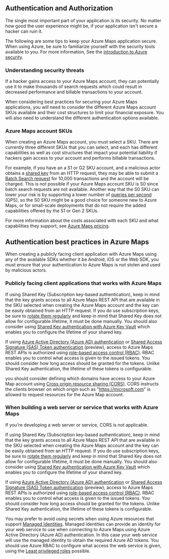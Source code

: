 ## Authentication and Authorization 

The single most important part of your application is its security. No matter how good the user experience might be, if your application isn't secure a hacker can ruin it.

The following are some tips to keep your Azure Maps application secure. When using Azure, be sure to familiarize yourself with the security tools available to you. For more information, See the [introduction to Azure security](/azure/security/fundamentals/overview).

### Understanding security threats

If a hacker gains access to your Azure Maps account, they can potentially use it to make thousands of search requests which could result in decreased performance and billable transactions to your account.

When considering best practices for securing your Azure Maps applications, you will need to consider the different Azure Maps account SKUs available and their cost structures to limit your financial exposure. You will also need to understand the different authentication options available.

### Azure Maps account SKUs

When creating an Azure Maps account, you must select a SKU. There are currently three different SKUs that you can select, and each has different capabilities as well as cost structures that impact your potential liability if hackers gain access to your account and performs billable transactions.

For example, if you have an a S1 or G2 SKU account, and a malicious actor obtains a [shared key](azure-maps-authentication.md#shared-key-authentication.md) from an HTTP request, they may be able to submit a [Batch Search request](/rest/api/maps/search/get-search-address-batch#submit-asynchronous-batch-request) for 10,000 transactions and the account will be charged. This is not possible if your Azure Maps account SKU is S0 since batch search requests are not available. Another way that the S0 SKU can lower your risk is by supporting a lower number of [queries per second](azure-maps-qps-rate-limits) (QPS), so the S0 SKU might be a good choice for someone new to Azure Maps, or for small-scale deployments that do not require the added capabilities offered by the S1 or Gen 2 SKUs.

For more information about the costs associated with each SKU and what capabilities they support, see [Azure Maps pricing](https://azure.microsoft.com/pricing/details/azure-maps/).

## Authentication best practices in Azure Maps

When creating a publicly facing client application with Azure Maps using any of the available SDKs whether it be Android, iOS or the Web SDK, you must ensure that your authentication to Azure Maps is not stolen and used by malicious actors.

### Publicly facing client applications that works with Azure Maps

If using Shared Key (Subscription key-based authentication), keep in mind that the key grants access to all Azure Maps REST API that are available in the SKU selected when creating the Azure Maps account and the key can be easily obtained from an HTTP request. If you do use subscription keys, be sure to [rotate them regularly](how-to-manage-authentication.md#manage-and-rotate-shared-keys) and keep in mind that Shared Key does not allow for configurable lifetime, it must be done manually. You should also consider using [Shared Key authentication with Azure Key Vault](how-to-secure-daemon-app.md#scenario-shared-key-authentication-with-azure-key-vault) which enables you to configure the lifetime of your shared key.

If using [Azure Active Directory (Azure AD) authentication](./azure/active-directory/fundamentals/active-directory-whatis) or [Shared Access Signature (SAS) Token authentication](azure-maps-authentication.md#shared-access-signature-token-authentication) (preview), access to Azure Maps REST APIs is authorized using [role-based access control (RBAC)](azure-maps-authentication.md#authorization-with-role-based-access-control). RBAC enables you to control what access is given to the issued tokens. You should consider how long access should be granted for the tokens. Unlike Shared Key authentication, the lifetime of these tokens is configurable.

you should consider defining which domains have access to your Azure Map account using [Cross origin resource sharing (CORS)](azure-maps-authentication.md#cross-origin-resource-sharing-cors).
CORS instructs the clients browser on which origin such as "https://microsoft.com" is allowed to request resources for the Azure Map account.

### When building a web server or service that works with Azure Maps

If you're developing a web server or service, CORS is not applicable.

If using Shared Key (Subscription key-based authentication), keep in mind that the key grants access to all Azure Maps REST API that are available in the SKU selected when creating the Azure Maps account and the key can be easily obtained from an HTTP request. If you do use subscription keys, be sure to [rotate them regularly](how-to-manage-authentication.md#manage-and-rotate-shared-keys) and keep in mind that Shared Key does not allow for configurable lifetime, it must be done manually. You should also consider using
[Shared Key authentication with Azure Key Vault](how-to-secure-daemon-app.md#scenario-shared-key-authentication-with-azure-key-vault) which enables you to configure the lifetime of your shared key.

If using [Azure Active Directory (Azure AD) authentication](/azure/active-directory/fundamentals/active-directory-whatis) or [Shared Access Signature (SAS) Token authentication](azure-maps-authentication.md#shared-access-signature-token-authentication) (preview), access to Azure Maps REST APIs is authorized using [role-based access control
(RBAC)](azure-maps-authentication.md#authorization-with-role-based-access-control). RBAC enables you to control what access is given to the issued tokens. You should consider how long access should be granted for the tokens. Unlike Shared Key authentication, the lifetime of these tokens is configurable.

You may prefer to avoid using secrets when using Azure resources that support [Managed Identities](/azure/active-directory/managed-identities-azure-resources/overview). Managed identities can provide an identity for your web service to use when connecting to Azure Maps using Azure Active Directory (Azure AD) authentication. In this case your web service will use the managed identity to obtain the required Azure AD tokens. You should use Azure RBAC to configure what access the web service is given, using the [Least privileged roles](/azure/active-directory/roles/delegate-by-task) possible.
